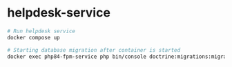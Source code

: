 # helpdesk-service

```bash
# Run helpdesk service
docker compose up

# Starting database migration after container is started
docker exec php84-fpm-service php bin/console doctrine:migrations:migrate
```